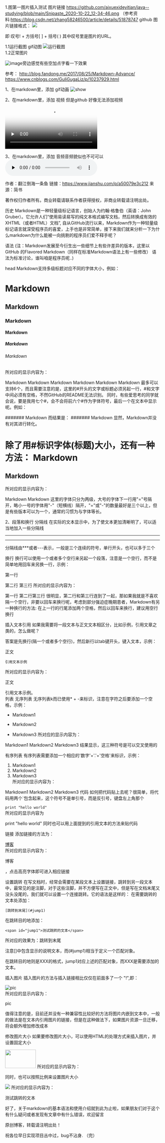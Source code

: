 1.图第一图片插入测试
图片链接
https://github.com/aixuexideyitian/java--studying/blob/main/Snipaste_2020-10-22_12-34-46.png
（参考资料:https://blog.csdn.net/zhang58246500/article/details/51878747
github 图片链接格式：
![](img_url)

即 叹号! + 方括号[ ] + 括号( ) 其中叹号里是图片的URL。

1.1运行截图 gif动图
![运行截图](https://nilaoda.github.io/N_m3u8DL-CLI/source/images/%E7%9B%B4%E6%8E%A5%E4%BD%BF%E7%94%A8.gif)  
1.2正常图片

![image](https://github.com/aixuexideyitian/java--studying/blob/main/Snipaste_2020-10-22_12-34-46.png)旁边感觉有些空加点字看一下效果

参考：
http://blog.fandong.me/2017/08/25/Markdown-Advance/
https://www.cnblogs.com/GuliGugaLiz/p/10237929.html

1、在markdown里，添加 gif动画
<img src="https://n.sinaimg.cn/tech/transform/50/w435h415/20200211/66a2-ipfprtp5563490.gif" alt="show" />

2、在markdown里，添加 视频 但是github 好像无法添加视频
<video id="video" controls="" preload="none" poster="http://img.blog.fandong.me/2017-08-26-Markdown-Advance-Video.jpg">
<source id="mp4" src="http://img.blog.fandong.me/2017-08-26-Markdown-Advance-Video.mp4" type="video/mp4">
</video>

3、在markdown里，添加 音频音频貌似也不可可以
<audio id="audio" controls="" preload="none">
<source id="mp3" src="http://qiniu.cloud.fandong.me/Music_iP%E8%B5%B5%E9%9C%B2%20-%20%E7%A6%BB%E6%AD%8C%20%28Live%29.mp3">
</audio>

作者：翻江倒海一条鱼
链接：https://www.jianshu.com/p/a50079e3c212
来源：简书

著作权归作者所有。商业转载请联系作者获得授权，非商业转载请注明出处。

历史
Markdown是一种轻量级标记语言，创始人为约翰·格鲁伯（英语：John Gruber）。它允许人们“使用易读易写的纯文本格式编写文档，然后转换成有效的XHTML（或者HTML）文档”,
自从GitHub流行以来，Markdown作为一种轻量级标记语言就深受程序员的喜爱，上手也是非常简单，接下来我们就来分析一下为什么markdown为什么能被一向挑剔的程序员们爱不释手呢？

语法
(注：Markdown发展至今衍生出一些细节上有些许差异的版本，这里以GitHub 的Flavored Markdown（同样在标准Markdown语法上有一些修改） 语法为标准讨论，谁叫咱是程序员呢..)

head
Markdown支持多级标题对应不同的字体大小，例如：
# Markdown
## Markdown
### Markdown
#### Markdown
##### Markdown
###### Markdown
所对应的显示内容为：

Markdown
Markdown
Markdown
Markdown
Markdown
Markdown
最多可以支持6个，而且需要注意的是，这里的#开头的文字或标题必须另起一行，#和文字中间必须有空格，不然GitHub的README无法识别。
同时，有些爱思考的同学就会说，要是我用七个#，会不会将前六个#作为字体符号，最后一个在文本中显示呢。例如：

####### Markdown
而结果是：
####### Markdown
显然，Markdown并没有对其进行转化。

除了用#标识字体(标题)大小，还有一种方法：
Markdown
=========
Markdown
---------
所对应的显示内容为：

Markdown
Markdown
这里的字体只分为两级，大号的字体下一行用"="号隔开，略小一号的字体用"-"（短横线）隔开，"="或"-"的数量最好是三个以上，但是有些版本可以为一个，通常的习惯为与字体等长。

2、段落和换行
分隔线
在实际的文本显示中，为了使文本更加清晰明了，可以适当地加入一些分隔线

***
---
分隔线由***或者---表示，一般是三个连续的符号，单行开头，也可以多于三个

换行
换行可以使用一个或者多个空行来另起一个段落，注意是一个空行，而不是简单地用回车来另换一行，示例：

第一行

第二行
第三行
所对应的显示内容为：

第一行
第二行第三行
很明显，第二行和第三行连到了一起，那如果我就是不喜欢隔一个空行，非要以回车来换行呢，考虑到部分强迫症晚期患者，Markdown有另一种换行的方法:
在上一行的行尾添加两个空格，然后以回车来换行，建议用空行换行

插入文本引用
如果我需要将一段文本与正文文本相区分，比如示例，引用文章之类的，怎么做呢？

答案是先换行(隔一个或者多个空行)，然后新行以tab键开头，键入文本，示例：

正文

    引用文本示例  
所对应的显示内容为：

正文

引用文本示例。  
列表
无序列表
无序列表k而已使用* + -来标识，注意在字符之后要添加一个空格，示例：

* Markdown1
+ Markdown2
- Markdown3
所对应的显示内容为：

Markdown1
Markdown2
Markdown3
结果显示，这三种符号是可以交叉使用的

有序列表
有序列表需要添加一个相应的'数字'+'.'+'空格'来标识，示例：

1. Markdown1   
2. Markdown2  
3. Markdown3  
所对应的显示内容为：

Markdown1
Markdown2
Markdown3
代码
如何把代码贴上去呢？很简单，将代码用两个`包含起来，这个符号不是单引号，而是反引号，键盘左上角那个

`print "hello world" `  
所对应的显示内容为

print "hello world"
同时也可以用上面提到的引用文本的方法来贴代码

链接
添加链接的方法为：

[博客](https://www.cnblogs.com/downey-blog/)  
所对应的显示内容为：

博客

，点击高亮字体即可进入相应链接

设置跳转
在写文档时，经常会需要在某段文本上设置链接，跳转到另一段文本中，最常见的是注脚，对于这些注脚，并不方便写在正文中，但是写在文档末尾又没头没尾的，我们就可以设置一个连接跳转。它的语法是这样的：
在需要跳转的文本处添加：

    [跳转到末尾](#jump1) 
在跳转目的地添加：

    <span id="jump1">测试跳转的文本</span>
所对应的效果为：跳转到末尾

注意[]中包含显示的说明文本，而(#jump1)相当于定义一个匹配对象。

在跳转目的地则是XXX的格式，jump1对应上述的匹配对象，而XXX是需要添加的文本。

插入图片
插入图片的方法与插入链接相比仅仅在前面多了一个 "!",即：

![pic](https://raw.githubusercontent.com/linux-downey/bloc_test/master/picture/Makedown/Makedown.png)   
所对应的显示内容为：

pic

值得注意的是，目前还并没有一种兼容性比较好的方法将图片内嵌到文本中，一般的做法是在文本内引用图片的链接，但是在这种做法下，如果图片资源一旦迁移，将会额外增加修改成本

修改图片大小
如果要修改图片大小，可以使用HTML的处理方式来插入图片，并设置固定大小

<img src="https://raw.githubusercontent.com/linux-downey/bloc_test/master/picture/Makedown/Makedown.png" width=100 height=60 />
所对应的显示内容为：


同时，也可以按照比例来设置图片大小

<img src="https://raw.githubusercontent.com/linux-downey/bloc_test/master/picture/Makedown/Makedown.png" width="%50" height="%50" />
所对应的显示内容为：


测试跳转的文本

好了，关于markdown的基本语法和使用介绍就到此为止啦，如果朋友们对于这个有什么疑问或者发现有文章中有什么错误，欢迎留言

原创博客，转载请注明出处！

祝各位早日实现项目丛中过，bug不沾身.
（完）

